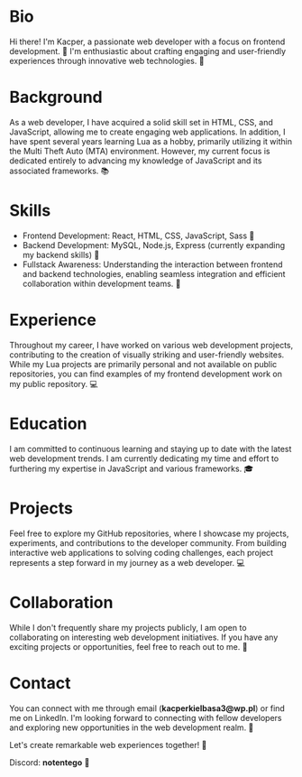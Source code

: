 <h1>Bio</h1>
<p>Hi there! I'm Kacper, a passionate web developer with a focus on frontend development. &#x1F389; I'm enthusiastic about crafting engaging and user-friendly experiences through innovative web technologies. &#x1F680;</p>

<h1>Background</h1>
<p>As a web developer, I have acquired a solid skill set in HTML, CSS, and JavaScript, allowing me to create engaging web applications. In addition, I have spent several years learning Lua as a hobby, primarily utilizing it within the Multi Theft Auto (MTA) environment. However, my current focus is dedicated entirely to advancing my knowledge of JavaScript and its associated frameworks. &#x1F4DA;</p>

<h1>Skills</h1>
<ul>
  <li>Frontend Development: React, HTML, CSS, JavaScript, Sass &#x1F3AF;</li>
  <li>Backend Development: MySQL, Node.js, Express (currently expanding my backend skills) &#x1F4E1;</li>
  <li>Fullstack Awareness: Understanding the interaction between frontend and backend technologies, enabling seamless integration and efficient collaboration within development teams. &#x1F4AA;</li>
</ul>

<h1>Experience</h1>
<p>Throughout my career, I have worked on various web development projects, contributing to the creation of visually striking and user-friendly websites. While my Lua projects are primarily personal and not available on public repositories, you can find examples of my frontend development work on my public repository. &#x1F4BB;</p>

<h1>Education</h1>
<p>I am committed to continuous learning and staying up to date with the latest web development trends. I am currently dedicating my time and effort to furthering my expertise in JavaScript and various frameworks. &#x1F393;</p>

<h1>Projects</h1>
<p>Feel free to explore my GitHub repositories, where I showcase my projects, experiments, and contributions to the developer community. From building interactive web applications to solving coding challenges, each project represents a step forward in my journey as a web developer. &#x1F4BB;</p>

<h1>Collaboration</h1>
<p>While I don't frequently share my projects publicly, I am open to collaborating on interesting web development initiatives. If you have any exciting projects or opportunities, feel free to reach out to me. &#x1F4AA;</p>

<h1>Contact</h1>
<p>You can connect with me through email (<b>kacperkielbasa3@wp.pl</b>) or find me on LinkedIn. I'm looking forward to connecting with fellow developers and exploring new opportunities in the web development realm. &#x1F4E9;</p>

<p>Let's create remarkable web experiences together! &#x1F389;</p>

<p>Discord: <b>notentego</b> &#x1F4AC;</p>
